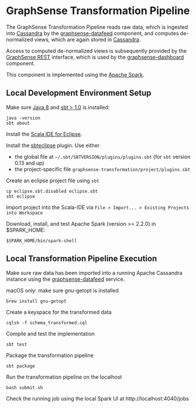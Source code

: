 # GraphSense Transformation Pipeline

The GraphSense Transformation Pipeline reads raw data, which is ingested into [Cassandra][apache-cassandra]
by the [graphsense-datafeed][graphsense-datafeed] component, and computes de-normalized views, which are
again stored in [Cassandra][apache-cassandra].

Access to computed de-normalized views is subsequently provided by the [GraphSense REST][graphsense-rest]
interface, which is used by the [graphsense-dashboard][graphsense-dashboard] component.

This component is implemented using the [Apache Spark][apache-spark].

## Local Development Environment Setup

Make sure [Java 8][java] and [sbt > 1.0][scala-sbt] is installed:

    java -version
    sbt about

Install the [Scala IDE for Eclipse][scala-ide].

Install the [sbteclipse][sbteclipse] plugin. Use either

- the global file at `~/.sbt/SBTVERSION/plugins/plugins.sbt`
  (for `sbt` version 0.13 and up)
- the project-specific file `graphsense-transformation/project/plugins.sbt`

Create an eclipse project file using `sbt`

    cp eclipse.sbt.disabled eclipse.sbt
    sbt eclipse

Import project into the Scala-IDE via
`File > Import... > Existing Projects into Workspace`

Download, install, and test Apache Spark (version >= 2.2.0) in $SPARK_HOME:

    $SPARK_HOME/bin/spark-shell

## Local Transformation Pipeline Execution 

Make sure raw data has been imported into a running Apache Cassandra
instance using the [graphsense-datafeed][graphsense-datafeed] service.


macOS only: make sure gnu-getopt is installed

    brew install gnu-getopt

Create a keyspace for the transformed data

    cqlsh -f schema_transformed.cql

Compile and test the implementation

    sbt test

Package the transformation pipeline

    sbt package

Run the transformation pipeline on the localhost

    bash submit.sh

Check the running job using the local Spark UI at http://localhost:4040/jobs

[graphsense-datafeed]: https://github.com/graphsense/graphsense-datafeed
[graphsense-dashboard]: https://github.com/graphsense/graphsense-dashboard
[graphsense-rest]: https://github.com/graphsense/graphsense-rest
[java]: https://java.com
[scala-lang]: https://www.scala-lang.org/
[scala-sbt]: http://www.scala-sbt.org
[sbteclipse]: https://github.com/typesafehub/sbteclipse
[apache-spark]: https://spark.apache.org/downloads.html
[apache-cassandra]: http://cassandra.apache.org/
[java]: https://java.com
[scala-ide]: http://scala-ide.org/
